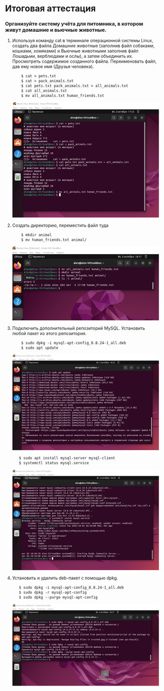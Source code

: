 # Итоговая аттестация

### Организуйте систему учёта для питомника, в котором живут домашние и вьючные животные.

1. Используя команду cat в терминале операционной системы Linux, создать два файла 
    Домашние животные (заполнив файл собаками, кошками, хомяками) и Вьючные животными
    заполнив файл Лошадьми, верблюдами и ослы), а затем объединить их. Просмотреть содержимое созданного файла. Переименовать файл, дав ему новое имя (Друзья человека).
    ```shell
        $ cat > pets.txt
        $ cat > pack_animals.txt
        $ cat pets.txt pack_animals.txt > all_animals.txt
        $ cat all_animals.txt
        $ mv all_animals.txt human_friends.txt
    ```
    ![Рисунок1.png](img/Рисунок1.png)


2. Создать директорию, переместить файл туда
    ```shell
        $ mkdir animal
        $ mv human_friends.txt animal/
    ```

    ![Рисунок2.png](img/Рисунок2.png)

3. Подключить дополнительный репозиторий MySQL. Установить любой пакет
   из этого репозитория.
    ```shell
        $ sudo dpkg -i mysql-apt-config_0.8.24-1_all.deb
        $ sudo apt update 
    ```
   ![Рисунок3.png](img/Рисунок3.png)
   
   ```shell
      $ sudo apt install mysql-server mysql-client
      $ systemctl status mysql.service
   ```
   ![Рисунок4.png](img/Рисунок4.png)

4. Установить и удалить deb-пакет с помощью dpkg.

   ```shell
      $ sudo dpkg -i mysql-apt-config_0.8.24-1_all.deb
      $ sudo dpkg -r mysql-apt-config
      $ sudo dpkg --purge mysql-apt-config
   ```
   ![Рисунок5.png](img/Рисунок5.png)
